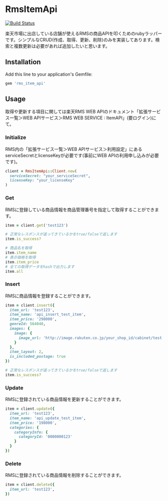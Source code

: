 # RmsItemApi

[![Build Status](https://travis-ci.org/t4traw/rms_item_api.svg?branch=master)](https://travis-ci.org/t4traw/rms_item_api)

楽天市場に出店している店舗が使えるRMSの商品APIを叩くためのrubyラッパーです。シンプルなCRUD(作成、取得、更新、削除)のみを実装してあります。検索と複数更新は必要があれば追加したいと思います。

## Installation

Add this line to your application's Gemfile:

```ruby
gem 'rms_item_api'
```
## Usage

取得や更新する項目に関しては楽天RMS WEB APIのドキュメント「拡張サービス一覧＞WEB APIサービス＞RMS WEB SERVICE : ItemAPI」(要ログイン)にて。

### Initialize

RMS内の「拡張サービス一覧＞WEB APIサービス＞利用設定」にあるserviceSecretとlicenseKeyが必要です(事前にWEB APIの利用申し込みが必要です)。

```ruby
client = RmsItemApi::Client.new(
  serviceSecret: "your_serviceSecret",
  licenseKey: "your_licenseKey"
)
```

### Get

RMSに登録している商品情報を商品管理番号を指定して取得することができます。

```ruby
item = client.get('test123')

# 正常なレスポンスが返ってきているかをtrue/falseで返します
item.is_success?

# 商品名を取得
item.item_name
# 表示価格を取得
item.item_price
# 全ての取得データをhashで出力します
item.all
```

### Insert

RMSに商品情報を登録することができます。

```ruby
item = client.insert({
  item_url: 'test123',
  item_name: 'api_insert_test_item',
  item_price: '298000',
  genreId: 564040,
  images: {
    image: {
      image_url: 'http://image.rakuten.co.jp/your_shop_id/cabinet/test.jpg'
    }
  },
  item_layout: 2,
  is_included_postage: true
})

# 正常なレスポンスが返ってきているかをtrue/falseで返します
item.is_success?
```

### Update

RMSに登録されている商品情報を更新することができます。

```ruby
item = client.update({
  item_url: 'test123',
  item_name: 'api_update_test_item',
  item_price: '198000',
  categories: {
    categoryInfo: {
      categoryId: '0000000123'
    }
  }
})
```

### Delete

RMSに登録されている商品情報を削除することができます。

```ruby
item = client.delete({
  item_url: 'test123',
})
```

